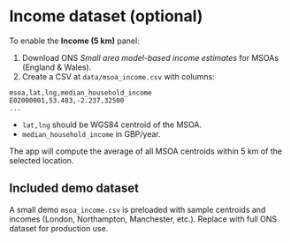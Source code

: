 # Income dataset (optional)

To enable the **Income (5 km)** panel:
1. Download ONS *Small area model-based income estimates* for MSOAs (England & Wales).
2. Create a CSV at `data/msoa_income.csv` with columns:
```
msoa,lat,lng,median_household_income
E02000001,53.483,-2.237,32500
...
```
- `lat,lng` should be WGS84 centroid of the MSOA.
- `median_household_income` in GBP/year.

The app will compute the average of all MSOA centroids within 5 km of the selected location.


## Included demo dataset
A small demo `msoa_income.csv` is preloaded with sample centroids and incomes (London, Northampton, Manchester, etc.). Replace with full ONS dataset for production use.
